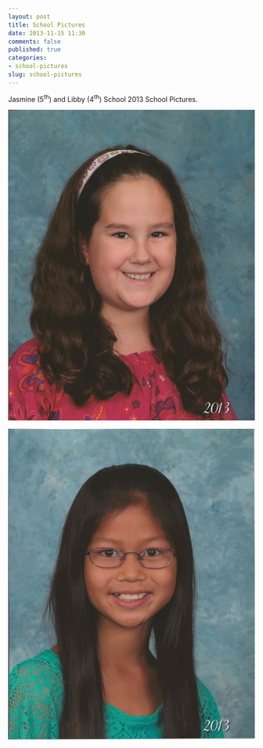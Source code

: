 ```yaml
---
layout: post
title: School Pictures
date: 2013-11-15 11:30
comments: false
published: true
categories: 
- school-pictures 
slug: school-pictures
---
```

Jasmine (5<sup>th</sup>) and Libby (4<sup>th</sup>) School 2013 School Pictures.

![2013 School Pictures](/assets/images/2013/2013-11-10/2013-school-pictures-2013-11-10-at-16-19-18.jpg)

![2013 School Pictures](/assets/images/2013/2013-11-10/2013-school-pictures-2013-11-10-at-16-20-26.jpg)
